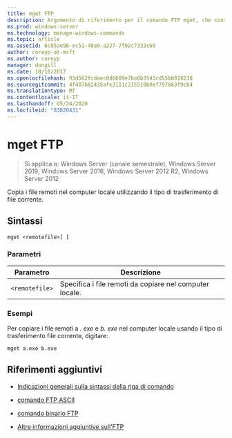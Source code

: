 ```yaml
---
title: mget FTP
description: Argomento di riferimento per il comando FTP mget, che consente di copiare i file remoti nel computer locale utilizzando il tipo di trasferimento di file corrente.
ms.prod: windows-server
ms.technology: manage-windows-commands
ms.topic: article
ms.assetid: 6c85ae96-ec51-48a9-a227-7f02c7332c69
author: coreyp-at-msft
ms.author: coreyp
manager: dongill
ms.date: 10/16/2017
ms.openlocfilehash: 93d562fcdaec0d6609e7be8b3543cd55bb910238
ms.sourcegitcommit: 4f407b82435afe3111c215510b0ef797863f9cb4
ms.translationtype: MT
ms.contentlocale: it-IT
ms.lasthandoff: 05/24/2020
ms.locfileid: "83820431"
---
```

# <a name="ftp-mget"></a>mget FTP

> Si applica a: Windows Server (canale semestrale), Windows Server 2019, Windows Server 2016, Windows Server 2012 R2, Windows Server 2012

Copia i file remoti nel computer locale utilizzando il tipo di trasferimento di file corrente.

## <a name="syntax"></a>Sintassi

```
mget <remotefile>[ ]
```

### <a name="parameters"></a>Parametri

| Parametro | Descrizione |
| --------- | ----------- |
| `<remotefile>` | Specifica i file remoti da copiare nel computer locale. |

### <a name="examples"></a>Esempi

Per copiare i file remoti a *. exe* e *b. exe* nel computer locale usando il tipo di trasferimento file corrente, digitare:

```
mget a.exe b.exe
```

## <a name="additional-references"></a>Riferimenti aggiuntivi

- [Indicazioni generali sulla sintassi della riga di comando](command-line-syntax-key.md)

- [comando FTP ASCII](ftp-ascii.md)

- [comando binario FTP](ftp-binary.md)

- [Altre informazioni aggiuntive sull'FTP](https://docs.microsoft.com/previous-versions/orphan-topics/ws.10/cc756013(v=ws.10))
